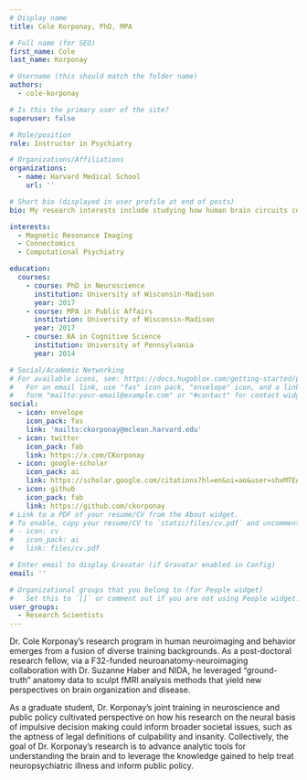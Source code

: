 ```yaml
---
# Display name
title: Cole Korponay, PhD, MPA

# Full name (for SEO)
first_name: Cole
last_name: Korponay

# Username (this should match the folder name)
authors:
  - cole-korponay

# Is this the primary user of the site?
superuser: false

# Role/position
role: Instructor in Psychiatry

# Organizations/Affiliations
organizations:
  - name: Harvard Medical School
    url: ''

# Short bio (displayed in user profile at end of posts)
bio: My research interests include studying how human brain circuits coordinate with each other in time and space to produce behavior, how this coordination goes awry in psychopathology, and how we can advance methods for fMRI data analysis to deepen insights about the brain. 

interests:
  - Magnetic Resonance Imaging
  - Connectomics
  - Computational Psychiatry

education:
  courses:
    - course: PhD in Neuroscience
      institution: University of Wisconsin-Madison
      year: 2017
    - course: MPA in Public Affairs
      institution: University of Wisconsin-Madison
      year: 2017
    - course: BA in Cognitive Science
      institution: University of Pennsylvania
      year: 2014

# Social/Academic Networking
# For available icons, see: https://docs.hugoblox.com/getting-started/page-builder/#icons
#   For an email link, use "fas" icon pack, "envelope" icon, and a link in the
#   form "mailto:your-email@example.com" or "#contact" for contact widget.
social:
  - icon: envelope
    icon_pack: fas
    link: 'mailto:ckorponay@mclean.harvard.edu'
  - icon: twitter
    icon_pack: fab
    link: https://x.com/CKorponay
  - icon: google-scholar
    icon_pack: ai
    link: https://scholar.google.com/citations?hl=en&oi=ao&user=shxMTEAAAAAJ
  - icon: github
    icon_pack: fab
    link: https://github.com/ckorponay
# Link to a PDF of your resume/CV from the About widget.
# To enable, copy your resume/CV to `static/files/cv.pdf` and uncomment the lines below.
# - icon: cv
#   icon_pack: ai
#   link: files/cv.pdf

# Enter email to display Gravatar (if Gravatar enabled in Config)
email: ''

# Organizational groups that you belong to (for People widget)
#   Set this to `[]` or comment out if you are not using People widget.
user_groups:
  - Research Scientists
---
```


Dr. Cole Korponay’s research program in human neuroimaging and behavior emerges from a fusion of diverse training backgrounds. As a post-doctoral research fellow, via a F32-funded neuroanatomy-neuroimaging collaboration with Dr. Suzanne Haber and NIDA, he leveraged “ground-truth” anatomy data to sculpt fMRI analysis methods that yield new perspectives on brain organization and disease.

As a graduate student, Dr. Korponay’s joint training in neuroscience and public policy cultivated perspective on how his research on the neural basis of impulsive decision making could inform broader societal issues, such as the aptness of legal definitions of culpability and insanity. Collectively, the goal of Dr. Korponay’s research is to advance analytic tools for understanding the brain and to leverage the knowledge gained to help treat neuropsychiatric illness and inform public policy.
